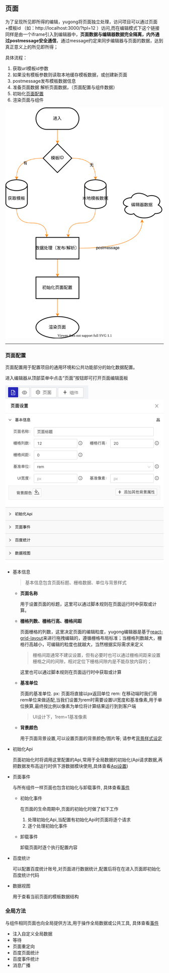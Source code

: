 ## 页面

为了呈现所见即所得的编辑，yugong将页面独立处理，访问项目可以通过页面+模板id （如：http://localhost:3000/?tpl=12  ）访问,而在编辑模式下这个链接同样是由一个iframe引入到编辑器中，**页面数据与编辑器数据完全隔离，内外通过postmessage安全通信**，通过message约定来同步编辑器与页面的数据，达到真正意义上的所见即所得；

具体流程：
1. 获取url模板id参数
2. 如果没有模板参数则读取本地缓存模板数据，或创建新页面
3. postmessage发布模板数据信息
4. 准备页面数据 解析页面数据，（页面配置与组件数据）
5. 初始化[页面配置](#页面配置)
6. 渲染页面与组件

![Minion](./page.drawio.svg)

---

### 页面配置
页面配置用于配置项目的通用环境和公共功能部分的始化数据配置。

进入编辑器从顶部菜单中点击“页面”按钮即可打开页面编辑面板

![Minion](./page.png)
![Minion](./pageset.png)

+ 基本信息
  > 基本信息包含页面标题、栅格数据、单位与背景样式
    - **页面名称** 
        
        用于设置页面的标题，这里可以通过脚本规则在页面运行时中获取或计算。

    - **栅格列数、栅格行高、栅格间距**

        页面栅格的列数，这里决定页面的编辑粒度，yugong编辑器是基于[react-grid-layout](https://github.com/react-grid-layout/react-grid-layout)来进行拖拽编辑的，遵循栅格布局标准；当栅格列数越大，栅格行高越小，可编辑的粒度也就越大，当然根据实际需求来定义
        
        > 栅格间距通常不建议设置，但有必要时也可以通过栅格间距来设置栅格之间的间隙，相对定位下栅格间隙内是不能存放内容的；
        
        这里也可以通过脚本规则在页面运行时中获取或计算

    - **基准单位**

        页面的基准单位.
        px: 页面将直接以px返回单位
        rem: 在移动端时我们用rem单位来做适配,当我们设置为rem时需要设置UI宽度和基准像素,用于单位换算,最终按比例以像素为单位将计算结果运行到到客户端

        > UI设计下，1rem=1基准像素

    - **背景颜色**
  
        用于页面背景设置,可以设置页面的背景颜色/图片等; 请参考[背景样式设定](./../styles/README.md)

 + 初始化Api

    页面初始化时将调用这里配置的Api,常用于全局数据的初始化(Api请求数据,再把数据发布高运行时供下游数据模块使用,具体查看[Api设置](./../apiConfig/README.md))

 + 页面事件

    与所有组件一样页面也包含初始化与卸载事件, 具体查看[事件](./../eventConfig/README.md)

    - 初始化事件
    
      在页面的生命周期中,页面的初始化时做了如下工作

      1. 处理初始化Api,当配置有初始化Api时页面将逐个请求
      2. 逐个处理初始化事件

    - 卸载事件

      卸载页面时逐个执行配置内容

  + 百度统计
  
      可以配置百度统计账号,对页面进行数据统计,配置后将在在进入页面即初始化百度统计代码

  + 数据视图

      用于查看当前页面的模板数据结构

### 全局方法

  与组件相同页面也向全局提供方法,用于操作全局数据或公共工具, 具体查看[事件](./../eventConfig/README.md)

  + 注入自定义全局数据
  + 等待
  + 页面重定向
  + 百度页面统计
  + 百度事件统计
  + 消息广播